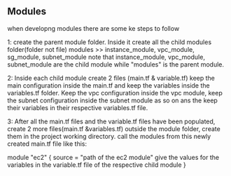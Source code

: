 ## Modules
when developng modules there are some ke steps to follow

1: create the parent module folder. Inside it create all the child modules folder(folder not file)
modules >> instance_module, vpc_module, sg_module, subnet_module
note that instance_module, vpc_module, subnet_module are the child module while "modules" is the parent module.

2: Inside each child module create 2 files (main.tf & variable.tf) keep the main configuration inside the main.tf and keep the variables inside the variables.tf folder. Keep the vpc configuration inside the vpc module, keep the subnet configuration inside the subnet module as so on ans the keep their variables in their respective variables.tf file.


3: After all the main.tf files and the variable.tf files have been populated, create 2 more files(main.tf &variables.tf) outside the module folder, create them in the project working directory. call the modules from this newly created main.tf file like this:

module "ec2" {
    source = "path of the ec2 module"
    give the values for the variables in the variable.tf file of the respective child module
}
